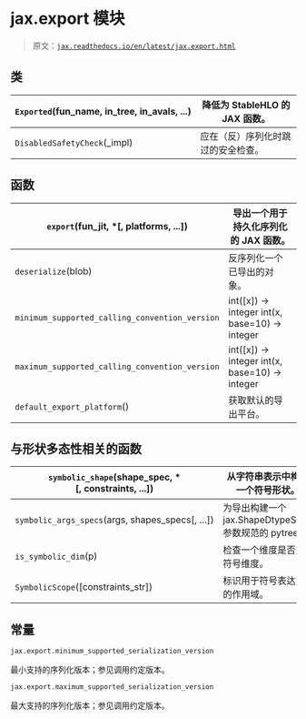 # jax.export 模块

> 原文：[`jax.readthedocs.io/en/latest/jax.export.html`](https://jax.readthedocs.io/en/latest/jax.export.html)

## 类

| `Exported`(fun_name, in_tree, in_avals, ...) | 降低为 StableHLO 的 JAX 函数。 |
| --- | --- |
| `DisabledSafetyCheck`(_impl) | 应在（反）序列化时跳过的安全检查。 |

## 函数

| `export`(fun_jit, *[, platforms, ...]) | 导出一个用于持久化序列化的 JAX 函数。 |
| --- | --- |
| `deserialize`(blob) | 反序列化一个已导出的对象。 |
| `minimum_supported_calling_convention_version` | int([x]) -> integer int(x, base=10) -> integer |
| `maximum_supported_calling_convention_version` | int([x]) -> integer int(x, base=10) -> integer |
| `default_export_platform`() | 获取默认的导出平台。 |

## 与形状多态性相关的函数

| `symbolic_shape`(shape_spec, *[, constraints, ...]) | 从字符串表示中构建一个符号形状。 |
| --- | --- |
| `symbolic_args_specs`(args, shapes_specs[, ...]) | 为导出构建一个 jax.ShapeDtypeSpec 参数规范的 pytree。 |
| `is_symbolic_dim`(p) | 检查一个维度是否是符号维度。 |
| `SymbolicScope`([constraints_str]) | 标识用于符号表达式的作用域。 |

## 常量

```py
jax.export.minimum_supported_serialization_version
```

最小支持的序列化版本；参见调用约定版本。

```py
jax.export.maximum_supported_serialization_version
```

最大支持的序列化版本；参见调用约定版本。
